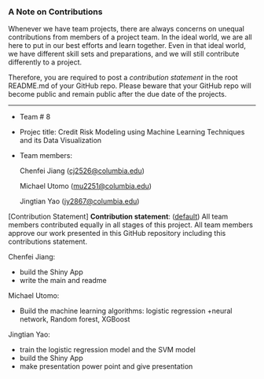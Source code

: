 ### A Note on Contributions

Whenever we have team projects, there are always concerns on unequal contributions from members of a project team. In the ideal world, we are all here to put in our best efforts and learn together. Even in that ideal world, we have different skill sets and preparations, and we will still contribute differently to a project. 

Therefore, you are required to post a *contribution statement* in the root README.md of your GitHub repo. Please beware that your GitHub repo will become public and remain public after the due date of the projects. 

 
---
+ Team # 8
+ Projec title: Credit Risk Modeling using Machine Learning Techniques and its Data Visualization
+ Team members:

	Chenfei Jiang (cj2526@columbia.edu)
	
	Michael Utomo (mu2251@columbia.edu)
	
	Jingtian Yao (jy2867@columbia.edu)


[Contribution Statement] **Contribution statement**: ([default](doc/a_note_on_contributions.md)) All team members contributed equally in all stages of this project. All team members approve our work presented in this GitHub repository including this contributions statement. 

Chenfei Jiang:
+ build the Shiny App
+ write the main and readme

Michael Utomo:
+ Build the machine learning algorithms: logistic regression +neural network, 
Random forest, XGBoost

Jingtian Yao:
+ train the logistic regression model and the SVM model
+ build the Shiny App
+ make presentation power point and give presentation